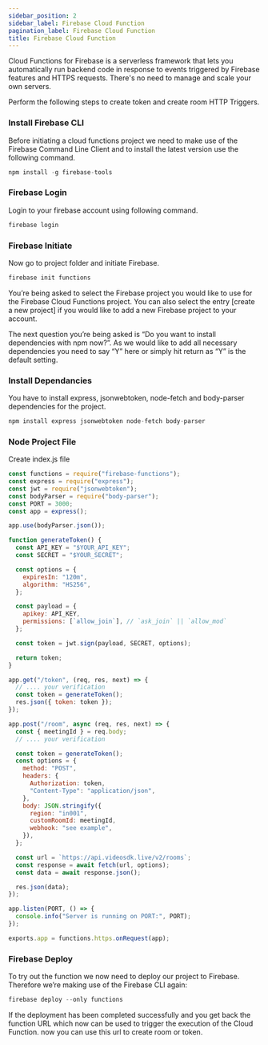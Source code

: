 ```yaml
---
sidebar_position: 2
sidebar_label: Firebase Cloud Function
pagination_label: Firebase Cloud Function
title: Firebase Cloud Function
---
```


<div class="sdk-api-ref-only-h4">

Cloud Functions for Firebase is a serverless framework that lets you automatically run backend code in response to events triggered by Firebase features and HTTPS requests. There's no need to manage and scale your own servers.

Perform the following steps to create token and create room HTTP Triggers.

### Install Firebase CLI

Before initiating a cloud functions project we need to make use of the Firebase Command Line Client and to install the latest version use the following command.

```javascript
npm install -g firebase-tools
```

### Firebase Login

Login to your firebase account using following command.

```javascript
firebase login
```

### Firebase Initiate

Now go to project folder and initiate Firebase.

```javascript
firebase init functions
```

You’re being asked to select the Firebase project you would like to use for the Firebase Cloud Functions project. You can also select the entry [create a new project] if you would like to add a new Firebase project to your account.

The next question you’re being asked is “Do you want to install dependencies with npm now?”. As we would like to add all necessary dependencies you need to say “Y” here or simply hit return as “Y” is the default setting.

### Install Dependancies

You have to install express, jsonwebtoken, node-fetch and body-parser dependencies for the project.

```javascript
npm install express jsonwebtoken node-fetch body-parser
```

### Node Project File

Create index.js file

```javascript
const functions = require("firebase-functions");
const express = require("express");
const jwt = require("jsonwebtoken");
const bodyParser = require("body-parser");
const PORT = 3000;
const app = express();

app.use(bodyParser.json());

function generateToken() {
  const API_KEY = "$YOUR_API_KEY";
  const SECRET = "$YOUR_SECRET";

  const options = {
    expiresIn: "120m",
    algorithm: "HS256",
  };

  const payload = {
    apikey: API_KEY,
    permissions: [`allow_join`], // `ask_join` || `allow_mod`
  };

  const token = jwt.sign(payload, SECRET, options);

  return token;
}

app.get("/token", (req, res, next) => {
  // .... your verification
  const token = generateToken();
  res.json({ token: token });
});

app.post("/room", async (req, res, next) => {
  const { meetingId } = req.body;
  // .... your verification

  const token = generateToken();
  const options = {
    method: "POST",
    headers: {
      Authorization: token,
      "Content-Type": "application/json",
    },
    body: JSON.stringify({
      region: "in001",
      customRoomId: meetingId,
      webhook: "see example",
    }),
  };

  const url = `https://api.videosdk.live/v2/rooms`;
  const response = await fetch(url, options);
  const data = await response.json();

  res.json(data);
});

app.listen(PORT, () => {
  console.info("Server is running on PORT:", PORT);
});

exports.app = functions.https.onRequest(app);
```

### Firebase Deploy

To try out the function we now need to deploy our project to Firebase. Therefore we’re making use of the Firebase CLI again:

```javascript
firebase deploy --only functions
```

If the deployment has been completed successfully and you get back the function URL which now can be used to trigger the execution of the Cloud Function. now you can use this url to create room or token.

</div>

